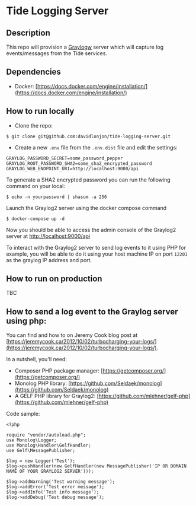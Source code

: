 # Tide Logging Server

## Description

This repo will provision a [Graylogw](https://www.graylog.org/) server which will capture log events/messages from the Tide services.

## Dependencies

- Docker: [https://docs.docker.com/engine/installation/](https://docs.docker.com/engine/installation/)

## How to run locally

* Clone the repo:

```
$ git clone git@github.com:davidlonjon/tide-logging-server.git
```

* Create a new `.env` file from the `.env.dist` file and edit the settings:

```
GRAYLOG_PASSWORD_SECRET=some_password_pepper
GRAYLOG_ROOT_PASSWORD_SHA2=some_sha2_encrypted_password
GRAYLOG_WEB_ENDPOINT_URI=http://localhost:9000/api
```

To generate a SHA2 encrypted password you can run the following command on your local:

```
$ echo -n yourpassword | shasum -a 256
```

Launch the Graylog2 server using the docker compose command

```
$ docker-compose up -d
```

Now you should be able to access the admin console of the Graylog2 server at [http://localhost:9000/api](http://localhost:9000/api)

To interact with the Graylog2 server to send log events to it using PHP for example, you will be able to do it using your host machine IP on port `12201` as the graylog IP address and port.

## How to run on production

TBC


## How to send a log event to the Graylog server using php:

You can find and how to on Jeremy Cook blog post at [https://jeremycook.ca/2012/10/02/turbocharging-your-logs/](https://jeremycook.ca/2012/10/02/turbocharging-your-logs/).

In a nutshell, you'll need:

- Composer PHP package manager: [https://getcomposer.org/](https://getcomposer.org/)
- Monolog PHP library: [https://github.com/Seldaek/monolog](https://github.com/Seldaek/monolog)
- A GELF PHP library for Graylog2: [https://github.com/mlehner/gelf-php](https://github.com/mlehner/gelf-php)

Code sample:

```
<?php

require "vendor/autoload.php";
use Monolog\Logger;
use Monolog\Handler\GelfHandler;
use Gelf\MessagePublisher;

$log = new Logger('Test');
$log->pushHandler(new GelfHandler(new MessagePublisher('IP OR DOMAIN NAME OF YOUR GRAYLOG2 SERVER')));

$log->addWarning('Test warning message');
$log->addError('Test error message');
$log->addInfo('Test info message');
$log->addDebug('Test debug message');
```
